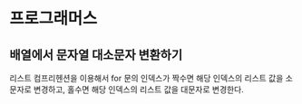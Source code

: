 # 프로그래머스

## 배열에서 문자열 대소문자 변환하기

리스트 컴프리헨션을 이용해서 for 문의 인덱스가 짝수면 해당 인덱스의 리스트 값을 소문자로 변경하고, 홀수면 해당 인덱스의 리스트 값을 대문자로 변경한다.

